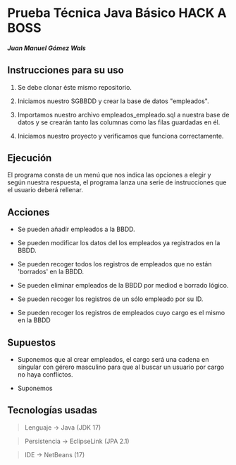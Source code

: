 # Prueba Técnica Java Básico HACK A BOSS

##### Juan Manuel Gómez Wals

## Instrucciones para su uso

1. Se debe clonar éste mismo repositorio.

2. Iniciamos nuestro SGBBDD y crear la base de datos "empleados".

3. Importamos nuestro archivo empleados_empleado.sql a nuestra base de datos y se crearán tanto las columnas como las filas guardadas en él.

4. Iniciamos nuestro proyecto y verificamos que funciona correctamente.

## Ejecución

El programa consta de un menú que nos indica las opciones a elegir y según nuestra respuesta, el programa lanza una serie de instrucciones que el usuario deberá rellenar.

## Acciones

- Se pueden añadir empleados a la BBDD.

- Se pueden modificar los datos del los empleados ya registrados en la BBDD.

- Se pueden recoger todos los registros de empleados que no están 'borrados' en la BBDD.

- Se pueden eliminar empleados de la BBDD por mediod e borrado lógico.

- Se pueden recoger los registros de un sólo empleado por su ID.

- Se pueden recoger los registros de empleados cuyo cargo es el mismo en la BBDD

## Supuestos

- Suponemos que al crear empleados, el cargo será una cadena en singular con gérero masculino para que al buscar un usuario por cargo no haya conflictos.

- Suponemos 

## Tecnologías usadas

> Lenguaje -> Java (JDK 17)

> Persistencia -> EclipseLink (JPA 2.1)

> IDE -> NetBeans (17)